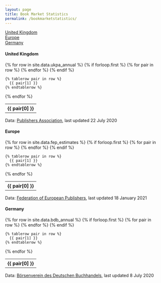 ```yaml
---
layout: page
title: Book Market Statistics
permalink: /bookmarketstatistics/
---
```


<a href="#gb">United Kingdom</a><br />
<a href="#eu">Europe</a><br />
<a href="#de">Germany</a>

<a name="gb"></a><h4>United Kingdom</h4>

<table>
  {% for row in site.data.ukpa_annual %}
    {% if forloop.first %}
    <tr>
      {% for pair in row %}
        <th>{{ pair[0] }}</th>
      {% endfor %}
    </tr>
    {% endif %}

    {% tablerow pair in row %}
      {{ pair[1] }}
    {% endtablerow %}
  {% endfor %}
</table>

Data: <a href="https://www.publishers.org.uk/our-work/publications/">Publishers Association</a>, last updated 22 July 2020

<a name="eu"></a><h4>Europe</h4>

<table>
  {% for row in site.data.fep_estimates %}
    {% if forloop.first %}
    <tr>
      {% for pair in row %}
        <th>{{ pair[0] }}</th>
      {% endfor %}
    </tr>
    {% endif %}

    {% tablerow pair in row %}
      {{ pair[1] }}
    {% endtablerow %}
  {% endfor %}
</table>

Data: <a href="https://fep-fee.eu/European-Book-Publishing-1268">Federation of European Publishers</a>, last updated 18 January 2021

<a name="de"></a><h4>Germany</h4>

<table>
  {% for row in site.data.bdb_annual %}
    {% if forloop.first %}
    <tr>
      {% for pair in row %}
        <th>{{ pair[0] }}</th>
      {% endfor %}
    </tr>
    {% endif %}

    {% tablerow pair in row %}
      {{ pair[1] }}
    {% endtablerow %}
  {% endfor %}
</table>

Data: <a href="https://www.boersenverein.de/markt-daten/marktforschung/wirtschaftszahlen/">Börsenverein des Deutschen Buchhandels</a>, last updated 8 July 2020
